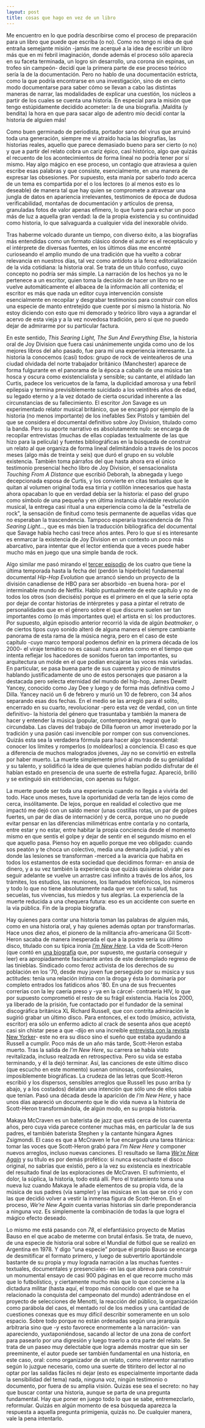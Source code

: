 ```yaml
---
layout: post
title: cosas que hago en vez de un libro
---
```


Me encuentro en lo que podría describirse como el proceso de preparación para un libro que puede que escriba (o no). Como no tengo ni idea de qué entraña semejante misión -jamás me acerqué a la idea de escribir un libro más que en mi febril imaginación, donde además el proceso sólo aparecía en su faceta terminada, un logro sin desarrollo, una corona sin espinas, un trofeo sin campeón- decidí que la primera parte de ese proceso teórico sería la de la documentación. Pero no hablo de una documentación estricta, como la que podría encontrarse en una investigación, sino de en cierto modo documentarse para saber cómo se llevan a cabo las distintas maneras de narrar, las modalidades de explicar una cuestión, los núcleos a partir de los cuales se cuenta una historia. En especial para la misión que tengo estúpidamente decidido acometer: la de una biografía. ¡Maldita (y bendita) la hora en que para sacar algo de adentro mío decidí contar la historia de alguien más!

Como buen germinado de periodista, portador sano del virus que arruinó toda una generación, siempre me vi atraído hacia las biografías, las historias reales, aquello que parece demasiado bueno para ser cierto (o no) y que a partir del relato cobra un cariz épico, casi histórico, algo que quizás el recuento de los acontecimientos de forma lineal no podría tener por sí mismo. Hay algo mágico en ese proceso, un contagio que atraviesa a quien escribe esas palabras y que consiste, esencialmente, en una manera de expresar las obsesiones. Por supuesto, esta manía por saberlo *todo* acerca de un tema es compartida por el o los lectores (o al menos esto es lo deseable) de manera tal que hay quien se compromete a atravesar una jungla de datos en apariencia irrelevantes, testimonios de época de dudosa verificabilidad, montañas de documentación y artículos de prensa, granuladas fotos de valor apenas efímero, lo que fuera para echar un poco más de luz a aquella gran verdad: la de la propia existencia y su continuidad como historia, lo que salvaguarda a cualquier vida del inexorable olvido.

Tras haberme volcado durante un tiempo, con diverso éxito, a las biografías más entendidas como un formato clásico donde el autor es el receptáculo y el intérprete de diversas fuentes, en los últimos días me encontré curioseando el amplio mundo de una tradición que ha vuelto a cobrar relevancia en nuestros días, tal vez como antídoto a la feroz editorialización de la vida cotidiana: la historia oral. Se trata de un título confuso, cuyo concepto no podría ser más simple. La narración de los hechos ya no le pertenece a un escritor, quien toma la decisión de hacer un libro no se vuelve automáticamente el albacea de la información allí contenida; el escritor es más que nada un editor cuya intervención consiste esencialmente en recopilar y desgrabar testimonios para construir con ellos una especie de manto entretejido que cuente por sí mismo la historia. No estoy diciendo con esto que mi demorado y teórico libro vaya a agrandar el acervo de esta vieja y a la vez novedosa tradición, pero sí que no puedo dejar de admirarme por su particular factura.

En este sentido, *This Searing Light, The Sun And Everything Else*, la historia oral de Joy Division que fuera casi unánimemente ungida como uno de los mejores libros del año pasado, fue para mí una experiencia interesante. La historia la conocemos (casi) todos: grupo de rock de veinteañeros de una ciudad olvidada del norte trabajador británico (Manchester) aparece de forma fulgurante en el panorama de la época a caballo de una música tan hosca y oscura como existencialista y sensible; su cantante, el atildado Ian Curtis, padece los vericuetos de la fama, la duplicidad amorosa y una febril epilepsia y termina previsiblemente suicidado a los veintitrés años de edad, su legado eterno y a la vez dotado de cierta oscuridad inherente a las circunstancias de su fallecimiento. El escritor Jon Savage es un experimentado relator musical británico, que se encargó por ejemplo de la historia (no menos importante) de los inefables Sex Pistols y también del que se considera el documental definitivo sobre Joy Division, titulado como la banda. Pero su aporte narrativo es absolutamente nulo: se encarga de recopilar entrevistas (muchas de ellas copiadas textualmente de las que hizo para la película) y fuentes bibliográficas en la búsqueda de construir un relato al que organiza de forma lineal delimitándolo a través de los pocos meses (algo más de treinta y seis) que duró el grupo en su voluble existencia. También toma párrafos del que hasta ahora era el único testimonio presencial hecho libro de Joy Division, el sensacionalista *Touching From A Distance* que escribió Deborah, la abnegada y luego decepcionada esposa de Curtis, y los convierte en citas textuales que le quitan al volumen original toda esa tirria y cotillón innecesarios que hasta ahora opacaban lo que en verdad debía ser la historia: el paso del grupo como símbolo de una pequeña y en última instancia olvidable revolución musical, la entrega casi ritual a una experiencia como la de la "estrella de rock", la sensación de finitud como tesis permanente de aquellas vidas que no esperaban la trascendencia. Tampoco esperaría trascendencia de *This Searing Light…*, que es más bien la traducción bibliográfica del documental que Savage había hecho casi trece años antes. Pero lo que sí es interesante es enmarcar la existencia de Joy Division en un contexto un poco más abarcativo, para intentar que el lector entienda que a veces puede haber mucho más en juego que una simple banda de rock.

Algo similar me pasó mirando el [tercer episodio](https://www.netflix.com/watch/80190205) de los cuatro que tiene la última temporada hasta la fecha del (perdón la hipérbole) fundamental documental *Hip-Hop Evolution* que arrancó siendo un proyecto de la división canadiense de HBO para ser absorbido -en buena hora- por el interminable mundo de Netflix. Hablo puntualmente de este capítulo y no de todos los otros (son dieciséis) porque es el primero en el que la serie opta por dejar de contar historias de intérpretes y pasa a pintar el retrato de personalidades que en el género sobre el que discurre suelen ser tan importantes como (o más importantes que) el artista en sí: los productores. Por supuesto, algún episodio anterior recorrió la vida de algún *beatmaker*, o de ciertos tipos cuyo sonido alteró de alguna manera el siempre cambiante panorama de esta rama de la música negra, pero en el caso de este capítulo -cuyo marco temporal podemos definir en la primera década de los 2000- el viraje temático no es casual: nunca antes como en el tiempo que intenta reflejar los hacedores de sonidos fueron tan importantes, su arquitectura un molde en el que podían encajarse las voces más variadas. En particular, se pasa buena parte de sus cuarenta y pico de minutos hablando justificadamente de uno de estos personajes que pasaron a la destacada pero selecta eternidad del mundo del hip-hop, James Dewitt Yancey, conocido como Jay Dee y luego y de forma más definitiva como J Dilla. Yancey nació un 6 de febrero y murió un 10 de febrero, con 34 años separando esas dos fechas. En el medio se las arregló para él solito, encerrado en su cuarto, revolucionar -pero esta vez de verdad, con un tinte definitivo- la historia del género que trasuntaba y también la manera de hacer y entender la música (popular, contemporánea, negra) que lo circundaba. Las claves del trabajo de Dilla fueron un amor inveterado por la tradición y una pasión casi invencible por romper con sus convenciones. Quizás esta sea la verdadera fórmula para hacer algo trascendental: conocer los límites y romperlos (o moldearlos) a conciencia. El caso es que a diferencia de muchos malogrados jóvenes, Jay no se convirtió en estrella por haber muerto. La muerte simplemente privó al mundo de su genialidad y su talento, y solidificó la idea de que quienes habían podido disfrutar de él habían estado en presencia de una suerte de estrella fugaz. Apareció, brilló y se extinguió sin estridencias, con apenas su fulgor.

La muerte puede ser toda una experiencia cuando no llegás a vivirla del todo. Hace unos meses, tuve la oportunidad de verla tan de lejos como de cerca, insólitamente. De lejos, porque en realidad el colectivo que me impactó me dejó con un saldo menor (unas costillas rotas, un par de golpes fuertes, un par de días de internación) y de cerca, porque uno no puede evitar pensar en las diferencias milimétricas entre contarla y no contarla, entre estar y no estar, entre habitar la propia conciencia desde el momento mismo en que sentís el golpe y dejar de sentir en el segundo mismo en el que aquello pasa. Pienso hoy en aquello porque me veo obligado: cuando sos peatón y te choca un colectivo, media una demanda judicial, y ahí es donde las lesiones se transforman -merced a la avaricia que habita en todos los estamentos de esta sociedad que decidimos formar- en ansia de dinero, y a su vez también la experiencia que quizás quisieras olvidar para seguir adelante se vuelve un arrastre casi infinito a través de los años, los trámites, los estudios, las reuniones, los llamados telefónicos, los números y todo lo que no tiene absolutamente nada que ver con tu salud, tus secuelas, tus vivencias, tus miedos y tus alegrías. La experiencia de la muerte reducida a una chequera futura: eso es un accidente con suerte en la vía pública. Fin de la propia biografía.

Hay quienes para contar una historia toman las palabras de alguien más, como en una historia oral, y hay quienes además optan por transformarlas. Hace unos diez años, el pionero de la militancia afro-americana Gil Scott-Heron sacaba de manera inesperada el que a la postre sería su último disco, titulado con su típica ironía [*I’m New Here*](https://open.spotify.com/album/60JXrFsIxXP6rqd4jdTfrn?si=uh5xA_dsT5a6RP9XJhg1mg). La vida de Scott-Heron (que contó en [una biografía](https://canongate.co.uk/books/1636-the-last-holiday-a-memoir) que, por supuesto, me gustaría conseguir y leer) era apropiadamente fascinante antes de este destemplado regreso de las tinieblas. Sindicado como feroz activista de los derechos de su población en los '70, desde muy joven fue perseguido por su música y sus actitudes: tenía una relación íntima con la droga y ésta lo dominaría por completo entrados los fatídicos años '80. En una de sus frecuentes correrías con la ley caería preso y -ya en la cárcel- contraería HIV, lo que por supuesto comprometió el resto de su frágil existencia. Hacia los 2000, ya liberado de la prisión, fue contactado por el fundador de la seminal discográfica británica XL Richard Russell, que con contrita admiración le sugirió grabar un último disco. Para entonces, el ex todo (músico, activista, escritor) era sólo un enfermo adicto al crack de sesenta años que aceptó casi sin chistar pese a que -dijo en una increíble [entrevista con la revista New Yorker](https://www.newyorker.com/magazine/2010/08/09/new-york-is-killing-me)- este no era su disco sino el sueño que estaba ayudando a Russell a cumplir. Poco más de un año más tarde, Scott-Heron estaba muerto. Tras la salida de *I’m New Here*, su carrera se había visto revitalizada, incluso realzada en retrospectiva. Pero su vida se estaba terminando, y él la dejó terminar. Así, las canciones de este último disco (que escucho en este momento) suenan ominosas, confesionales, imposiblemente biográficas. La crudeza de las letras que Scott-Heron escribió y los dispersos, sensibles arreglos que Russell les puso arriba (y abajo, y a los costados) delatan una intención que sólo uno de ellos sabía que tenían. Pasó una década desde la aparición de *I’m New Here*, y hace unos días apareció un documento que le dio vida nueva a la historia de Scott-Heron transformándola, de algún modo, en su propia historia.

Makaya McCraven es un baterista de jazz que está cerca de los cuarenta años, pero cuya vida parece contener muchas más, en particular la de sus padres, el también baterista Stephen y la cantante húngara Agnes Zsigmondi. El caso es que a McCraven le fue encargada una tarea titánica: tomar las voces que Scott-Heron grabó para *I’m New Here* y componer nuevos arreglos, incluso nuevas canciones. El resultado se llama [*We’re New Again*](https://open.spotify.com/album/7AiWJCZ2HArLkWG8HdPgIQ?si=AjHH7-D7Tc-_2kp_WZm5oA) y su título es por demás profético: si nunca escuchaste el disco original, no sabrías que existió, pero a la vez su existencia es inextricable del resultado final de las exploraciones de McCraven. El sufrimiento, el dolor, la súplica, la historia, todo está allí. Pero el tratamiento toma una nueva luz cuando Makaya le añade elementos de su propia vida, de la música de sus padres (vía sampler) y las músicas en las que se crió y con las que decidió volver a vestir la inmensa figura de Scott-Heron. En el proceso, *We’re New Again* cuenta varias historias sin darle preponderancia a ninguna voz. Es simplemente la combinación de todas la  que logra el mágico efecto deseado.

Lo mismo me está pasando con *78*, el elefantiásico proyecto de Matías Bauso en el que acabo de meterme con brutal énfasis. Se trata, de nuevo, de una especie de historia oral sobre el Mundial de fútbol que se realizó en Argentina en 1978. Y digo “una especie” porque el propio Bauso se encarga de desmitificar el formato primero, y luego de subvertirlo aportándole bastante de su propia y muy lograda narración a las muchas fuentes -textuales, documentales y presenciales- en las que abreva para construir un monumental ensayo de casi 900 páginas en el que recorre mucho más que lo futbolístico, y ciertamente mucho más que lo que concierne a la dictadura militar (hasta aquí, el tropo más conocido con el que se ha relacionado la conquista del campeonato del mundo) adentrándose en el proyecto de selecciones de Menotti, la reacción del público, la organización como parábola del caos, el mentado rol de los medios y una cantidad de cuestiones conexas que es muy difícil describir someramente en un solo espacio. Sobre todo porque no están ordenadas según una jerarquía arbitraria sino que -y esto favorece enormemente a la narración- van apareciendo, yuxtaponiéndose, sacando al lector de una zona de confort para pasearlo por una digresión y luego traerlo a otra parte del relato. Se trata de un paseo muy delectable que logra además mostrar que sin ser preeminente, el autor puede ser también fundamental en una historia, en este caso, oral: como organizador de un relato, como interventor narrativo según lo juzgue necesario, como una suerte de titiritero del lector al no optar por las salidas fáciles ni dejar (esto es especialmente importante dada la sensibilidad del tema) nada, ninguna voz, ningún testimonio o documento, por fuera de su amplia visión. Quizás ese sea el secreto: no hay que buscar contar una historia, aunque se parta de una pregunta fundamental. Hay que poner en juego todo lo que se sabe, entremezclarlo, reformular. Quizás en algún momento de esa búsqueda aparezca la respuesta a aquella pregunta primigenia, quizás no. De cualquier manera, vale la pena intentarlo.
